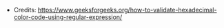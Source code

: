 
* Credits:
https://www.geeksforgeeks.org/how-to-validate-hexadecimal-color-code-using-regular-expression/
